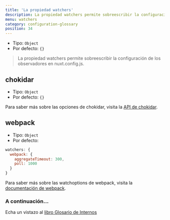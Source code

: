 ```yaml
---
title: 'La propiedad watchers'
description: La propiedad watchers permite sobreescribir la configuración de los observadores.
menu: watchers
category: configuration-glossary
position: 34
---
```


- Tipo: `Object`
- Por defecto: `{}`

> La propiedad watchers permite sobreescribir la configuración de los observadores en nuxt.config.js.

## chokidar

- Tipo: `Object`
- Por defecto: `{}`

Para saber más sobre las opciones de chokidar, visita la [API de chokidar](https://github.com/paulmillr/chokidar#api).

## webpack

- Tipo: `Object`
- Por defecto:

```js
watchers: {
  webpack: {
    aggregateTimeout: 300,
    poll: 1000
  }
}
```

Para saber más sobre las watchoptions de webpack, visita la [documentación de webpack](https://webpack.js.org/configuration/watch/#watchoptions).

### A continuación...

<base-alert type="next">

Echa un vistazo al [libro Glosario de Internos](/docs/2.x/internals-glossary/$nuxt)

</base-alert>
